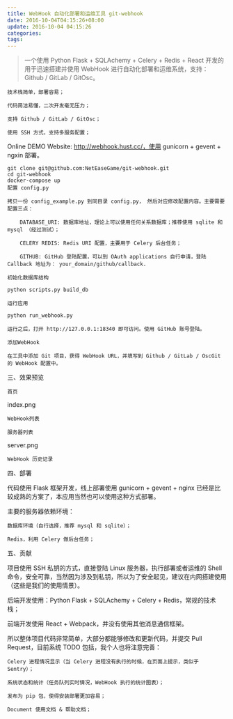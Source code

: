 ```yaml
---
title: WebHook 自动化部署和运维工具 git-webhook
date: 2016-10-04T04:15:26+08:00
update: 2016-10-04 04:15:26
categories:
tags:
---
```

> 一个使用 Python Flask + SQLAchemy + Celery + Redis + React 开发的用于迅速搭建并使用 WebHook 进行自动化部署和运维系统，支持：Github / GitLab / GitOsc。

    技术栈简单，部署容易；

    代码简洁易懂，二次开发毫无压力；

    支持 Github / GitLab / GitOsc；

    使用 SSH 方式，支持多服务配置；

Online DEMO Website: http://webhook.hust.cc/，使用 gunicorn + gevent + ngxin 部署。


    git clone git@github.com:NetEaseGame/git-webhook.git
    cd git-webhook
    docker-compose up
    配置 config.py

    拷贝一份 config_example.py 到同目录 config.py， 然后对应修改配置内容。主要需要配置三点：

        DATABASE_URI: 数据库地址，理论上可以使用任何关系数据库；推荐使用 sqlite 和 mysql （经过测试）；

        CELERY REDIS: Redis URI 配置，主要用于 Celery 后台任务；

        GITHUB: GitHub 登陆配置，可以到 OAuth applications 自行申请，登陆 Callback 地址为： your_domain/github/callback.

    初始化数据库结构

    python scripts.py build_db

    运行应用

    python run_webhook.py

    运行之后，打开 http://127.0.0.1:18340 即可访问。使用 GitHub 账号登陆。

    添加WebHook

    在工具中添加 Git 项目，获得 WebHook URL，并填写到 Github / GitLab / OscGit 的 WebHook 配置中。

三、效果预览

    首页

index.png

    WebHook列表

    服务器列表

server.png

    WebHook 历史记录

四、部署

代码使用 Flask 框架开发，线上部署使用 gunicorn + gevent + nginx 已经是比较成熟的方案了，本应用当然也可以使用这种方式部署。

主要的服务器依赖环境：

    数据库环境（自行选择，推荐 mysql 和 sqlite）；

    Redis，利用 Celery 做后台任务；

五、贡献

项目使用 SSH 私钥的方式，直接登陆 Linux 服务器，执行部署或者运维的 Shell 命令，安全可靠，当然因为涉及到私钥，所以为了安全起见，建议在内网搭建使用（这些是我们的使用情景）。

后端开发使用：Python Flask + SQLAchemy + Celery + Redis，常规的技术栈；

前端开发使用 React + Webpack，并没有使用其他消息通信框架。

所以整体项目代码非常简单，大部分都能够修改和更新代码，并提交 Pull Request，目前系统 TODO 包括，我个人也将注意完善：

    Celery 进程情况显示（当 Celery 进程没有执行的时候，在页面上提示，类似于 Sentry）；

    系统状态和统计（任务队列实时情况，WebHook 执行的统计图表）；

    发布为 pip 包，使得安装部署更加容易；

    Document 使用文档 & 帮助文档；
